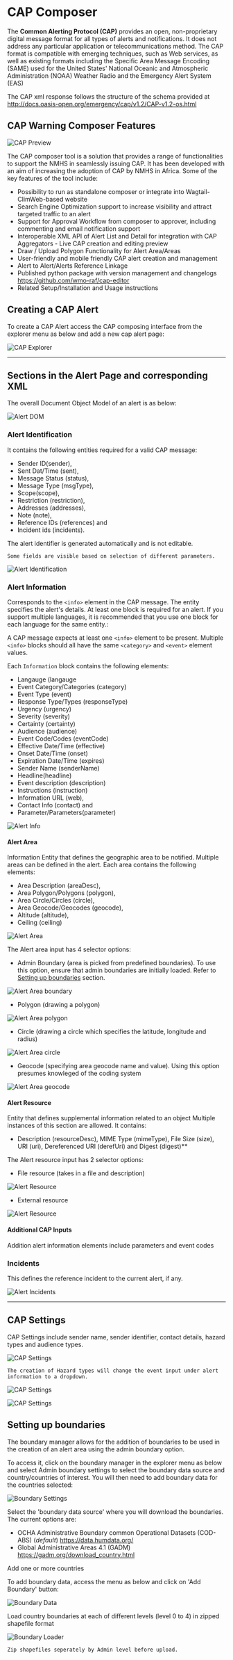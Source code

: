 # CAP Composer

The **Common Alerting Protocol (CAP)** provides an open, non-proprietary digital message format for all types of alerts
and notifications. It does not address any particular application or telecommunications method. The CAP format is
compatible with emerging techniques, such as Web services, as well as existing formats including the Specific Area
Message Encoding (SAME) used for the United States' National Oceanic and Atmospheric Administration (NOAA) Weather Radio
and the Emergency Alert System (EAS)

The CAP xml response follows the structure of the schema provided at
http://docs.oasis-open.org/emergency/cap/v1.2/CAP-v1.2-os.html

## CAP Warning Composer Features

![CAP Preview](../_static/images/cap/cap_preview.png "CAP Preview")

The CAP composer tool is a solution that provides a range of functionalities to support the NMHS in seamlessly issuing
CAP. It has been developed with an aim of increasing the adoption of CAP by NMHS in Africa. Some of the key features of
the tool include:

- Possibility to run as standalone composer or integrate into Wagtail-ClimWeb-based website
- Search Engine Optimization support to increase visibility and attract targeted traffic to an alert
- Support for Approval Workflow from composer to approver, including commenting and email notification support
- Interoperable XML API of Alert List and Detail for integration with CAP Aggregators - Live CAP creation and editing
  preview
- Draw / Upload Polygon Functionality for Alert Area/Areas
- User-friendly and mobile friendly CAP alert creation and management
- Alert to Alert/Alerts Reference Linkage
- Published python package with version management and changelogs https://github.com/wmo-raf/cap-editor
- Related Setup/Installation and Usage instructions

## Creating a CAP Alert

To create a CAP Alert access the CAP composing interface from the explorer menu as below and add a new cap alert page:

![CAP Explorer](../_static/images/cap/cap_explorer.png "CAP Explorer")

------------------------------------------------------------------------

## Sections in the Alert Page and corresponding XML

The overall Document Object Model of an alert is as below:

![Alert DOM](../_static/images/cap/dom.jpg "CAP Document Object Model")

### Alert Identification

It contains the following entities required for a valid CAP message:

- Sender ID(sender),
- Sent Dat/Time (sent),
- Message Status (status),
- Message Type (msgType),
- Scope(scope),
- Restriction (restriction),
- Addresses (addresses),
- Note (note),
- Reference IDs (references) and
- Incident ids (incidents).

The alert identifier is generated automatically and is not editable.

```{note}
Some fields are visible based on selection of different parameters.
```

![Alert Identification](../_static/images/cap/alert_identification.png "Alert Identification section")

### Alert Information

Corresponds to the `<info>` element in the CAP message. The <info> entity specifies the alert's details. At least
one <info> block is required for an alert. If you support multiple languages, it is recommended that you use one <info>
block for each language for the same <alert> entity.:

A CAP message expects at least one `<info>` element to be present. Multiple `<info>` blocks should all have the
same `<category>` and `<event>` element values.

Each `Information` block contains the following elements:

- Langauge (langauge
- Event Category/Categories (category)
- Event Type (event)
- Response Type/Types (responseType)
- Urgency (urgency)
- Severity (severity)
- Certainty (certainty)
- Audience (audience)
- Event Code/Codes (eventCode)
- Effective Date/Time (effective)
- Onset Date/Time (onset)
- Expiration Date/Time (expires)
- Sender Name (senderName)
- Headline(headline)
- Event description (description)
- Instructions (instruction)
- Information URL (web),
- Contact Info (contact) and
- Parameter/Parameters(parameter)

![Alert Info](../_static/images/cap/alert_info.png "Alert Info")

#### Alert Area

Information Entity that defines the geographic area to be notified. Multiple areas can be defined in the alert. Each
area contains the following elements:

- Area Description (areaDesc),
- Area Polygon/Polygons (polygon),
- Area Circle/Circles (circle),
- Area Geocode/Geocodes (geocode),
- Altitude (altitude),
- Ceiling (ceiling)

![Alert Area](../_static/images/cap/alert_area_options.png "Alert Area section")

The Alert area input has 4 selector options:

- Admin Boundary (area is picked from predefined boundaries). To use this option, ensure that admin boundaries are
  initially loaded. Refer to [Setting up boundaries](#setting-up-boundaries) section.

![Alert Area boundary](../_static/images/cap/alert_area_boundary.png "Alert Area section")

- Polygon (drawing a polygon)

![Alert Area polygon](../_static/images/cap/alert_area_polygon.png "Alert Area section")

- Circle (drawing a circle which specifies the latitude, longitude and radius)

![Alert Area circle](../_static/images/cap/alert_area_circle.png "Alert Area section")

- Geocode (specifying area geocode name and value). Using this option presumes knowleged of the coding system

![Alert Area geocode](../_static/images/cap/alert_area_geocode.png "Alert Area section")

#### Alert Resource

Entity that defines supplemental information related to an <info> object Multiple instances of this section are allowed.
It contains:

- Description (resourceDesc), MIME Type (mimeType), File Size (size), URI (uri), Dereferenced URI (derefUri) and
  Digest (digest)**

The Alert resource input has 2 selector options:

- File resource (takes in a file and description)

![Alert Resource](../_static/images/cap/alert_resource_file.png "Alert Resource section")

- External resource

![Alert Resource](../_static/images/cap/alert_resource_external.png "Alert Resource section")

#### Additional CAP Inputs

Addition alert information elements include parameters and event codes

### Incidents

This defines the reference incident to the current alert, if any.

![Alert Incidents](../_static/images/cap/alert_incidents.png "Alert Incidents section")

---

## CAP Settings

CAP Settings include sender name, sender identifier, contact details, hazard types and audience types.

![CAP Settings](../_static/images/cap/cap_settings.png "CAP Settings")

```{note}
The creation of Hazard types will change the event input under alert information to a dropdown.
```

![CAP Settings](../_static/images/cap/alert_hazard_types.png "CAP Settings")

![CAP Settings](../_static/images/cap/alert_hazard_input.png "CAP Settings")

## Setting up boundaries

The boundary manager allows for the addition of boundaries to be used in the creation of an alert area using the admin
boundary option.

To access it, click on the boundary manager in the explorer menu as below and select Admin boundary settings to select
the boundary data source and country/countries of interest. You will then need to add boundary data for the countries
selected:

![Boundary Settings](../_static/images/cap/boundary_settings_menu.png "Boundary Settings")

Select the 'boundary data source' where you will download the boundaries. The current options are:

- OCHA Administrative Boundary common Operational Datasets (COD-ABS) (*default*) https://data.humdata.org/
- Global Administrative Areas 4.1 (GADM) https://gadm.org/download_country.html

Add one or more countries

To add boundary data, access the menu as below and click on 'Add Boundary' button:

![Boundary Data](../_static/images/cap/add_boundary.png "Boundary Data")

Load country boundaries at each of different levels (level 0 to 4) in zipped shapefile format

![Boundary Loader](../_static/images/cap/boundary_loader.png "Boundary Loader")

```{note}
Zip shapefiles seperately by Admin level before upload. 
```